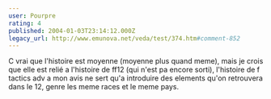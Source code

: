 ```yaml
---
user: Pourpre
rating: 4
published: 2004-01-03T23:14:12.000Z
legacy_url: http://www.emunova.net/veda/test/374.htm#comment-852
---
```

C vrai que l'histoire est moyenne (moyenne plus quand meme), mais je crois que elle est relié a l'histoire de ff12 (qui n'est pa encore sorti), l'histoire de f tactics adv a mon avis ne sert qu'a introduire des elements qu'on retrouvera dans le 12, genre les meme races et le meme pays.